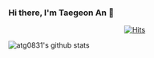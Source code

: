 ### Hi there, I'm Taegeon An 👋

<div align=center>

[![Hits](https://hits.seeyoufarm.com/api/count/incr/badge.svg?url=https%3A%2F%2Fgithub.com%2Fatg0831)](https://hits.seeyoufarm.com) 

</div>

![atg0831's github stats](https://github-readme-stats.vercel.app/api?username=atg0831&hide=issues&show_icons=true&theme=dracula)

<!--
**atg0831/atg0831** is a ✨ _special_ ✨ repository because its `README.md` (this file) appears on your GitHub profile.

Here are some ideas to get you started:

- 🔭 I’m currently working on ...
- 🌱 I’m currently learning ...
- 👯 I’m looking to collaborate on ...
- 🤔 I’m looking for help with ...
- 💬 Ask me about ...
- 📫 How to reach me: ...
- 😄 Pronouns: ...
- ⚡ Fun fact: ...
-->
